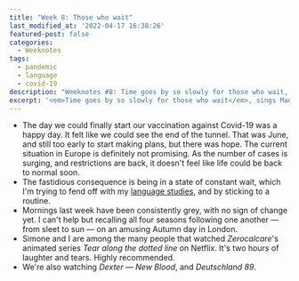 ```yaml
---
title: "Week 8: Those who wait"
last_modified_at: '2022-04-17 16:38:26'
featured-post: false
categories:
  - Weeknotes
tags:
  - pandemic
  - language
  - covid-19
description: "Weeknotes #8: Time goes by so slowly for those who wait, sings Madonna."
excerpt: '<em>Time goes by so slowly for those who wait</em>, sings Madonna.'
---
```

<ul class="smd-ul">
  <li>The day we could finally start our vaccination against Covid-19 was a happy day. It felt like we could see the end of the tunnel. That was June, and still too early to start making plans, but there was hope. The current situation in Europe is definitely not promising. As the number of cases is surging, and restrictions are back, it doesn't feel like life could be back to normal soon.</li>
  <li>The fastidious consequence is being in a state of constant wait, which I'm trying to fend off with my <a href="https://silviamaggidesign.com/weeknotes/weeknotes-5/">language studies</a>, and by sticking to a routine.</li>
  <li>Mornings last week have been consistently grey, with no sign of change yet. I can't help but recalling all four seasons following one another — from sleet to sun — on an amusing Autumn day in London.</li>
  <li>Simone and I are among the many people that watched <em>Zerocalcare</em>'s animated series <em>Tear along the dotted line</em> on Netflix. It's two hours of laughter and tears. Highly recommended.</li>
  <li>We're also watching <em>Dexter — New Blood</em>, and <em>Deutschland 89</em>.</li>
</ul>